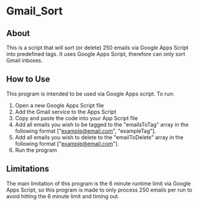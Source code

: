 # Gmail_Sort

## About
This is a script that will sort (or delete) 250 emails via Google Apps Script into predefined tags. It uses Google Apps Script, therefore can only sort Gmail inboxes.

## How to Use
This program is intended to be used via Google Apps script. To run:

1. Open a new Google Apps Script file
2. Add the Gmail service to the Apps Script
3. Copy and paste the code into your App Script file
4. Add all emails you wish to be tagged to the "emailsToTag" array in the following format ["example@email.com", "exampleTag"].
5. Add all emails you wish to delete to the "emailToDelete" array in the following format ["example@email.com"].
6. Run the program

## Limitations
The main limitation of this program is the 6 minute runtime limit via Google Apps Script, so this program is made to only process 250 emails per run to avoid hitting the 6 minute limit and timing out.

